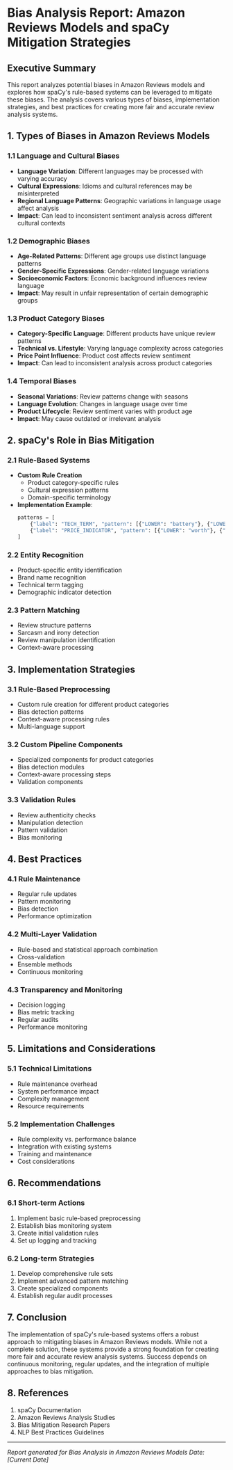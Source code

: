 # Bias Analysis Report: Amazon Reviews Models and spaCy Mitigation Strategies

## Executive Summary
This report analyzes potential biases in Amazon Reviews models and explores how spaCy's rule-based systems can be leveraged to mitigate these biases. The analysis covers various types of biases, implementation strategies, and best practices for creating more fair and accurate review analysis systems.

## 1. Types of Biases in Amazon Reviews Models

### 1.1 Language and Cultural Biases
- **Language Variation**: Different languages may be processed with varying accuracy
- **Cultural Expressions**: Idioms and cultural references may be misinterpreted
- **Regional Language Patterns**: Geographic variations in language usage affect analysis
- **Impact**: Can lead to inconsistent sentiment analysis across different cultural contexts

### 1.2 Demographic Biases
- **Age-Related Patterns**: Different age groups use distinct language patterns
- **Gender-Specific Expressions**: Gender-related language variations
- **Socioeconomic Factors**: Economic background influences review language
- **Impact**: May result in unfair representation of certain demographic groups

### 1.3 Product Category Biases
- **Category-Specific Language**: Different products have unique review patterns
- **Technical vs. Lifestyle**: Varying language complexity across categories
- **Price Point Influence**: Product cost affects review sentiment
- **Impact**: Can lead to inconsistent analysis across product categories

### 1.4 Temporal Biases
- **Seasonal Variations**: Review patterns change with seasons
- **Language Evolution**: Changes in language usage over time
- **Product Lifecycle**: Review sentiment varies with product age
- **Impact**: May cause outdated or irrelevant analysis

## 2. spaCy's Role in Bias Mitigation

### 2.1 Rule-Based Systems
- **Custom Rule Creation**
  - Product category-specific rules
  - Cultural expression patterns
  - Domain-specific terminology
- **Implementation Example**:
  ```python
  patterns = [
      {"label": "TECH_TERM", "pattern": [{"LOWER": "battery"}, {"LOWER": "life"}]},
      {"label": "PRICE_INDICATOR", "pattern": [{"LOWER": "worth"}, {"LOWER": "the"}, {"LOWER": "price"}]}
  ]
  ```

### 2.2 Entity Recognition
- Product-specific entity identification
- Brand name recognition
- Technical term tagging
- Demographic indicator detection

### 2.3 Pattern Matching
- Review structure patterns
- Sarcasm and irony detection
- Review manipulation identification
- Context-aware processing

## 3. Implementation Strategies

### 3.1 Rule-Based Preprocessing
- Custom rule creation for different product categories
- Bias detection patterns
- Context-aware processing rules
- Multi-language support

### 3.2 Custom Pipeline Components
- Specialized components for product categories
- Bias detection modules
- Context-aware processing steps
- Validation components

### 3.3 Validation Rules
- Review authenticity checks
- Manipulation detection
- Pattern validation
- Bias monitoring

## 4. Best Practices

### 4.1 Rule Maintenance
- Regular rule updates
- Pattern monitoring
- Bias detection
- Performance optimization

### 4.2 Multi-Layer Validation
- Rule-based and statistical approach combination
- Cross-validation
- Ensemble methods
- Continuous monitoring

### 4.3 Transparency and Monitoring
- Decision logging
- Bias metric tracking
- Regular audits
- Performance monitoring

## 5. Limitations and Considerations

### 5.1 Technical Limitations
- Rule maintenance overhead
- System performance impact
- Complexity management
- Resource requirements

### 5.2 Implementation Challenges
- Rule complexity vs. performance balance
- Integration with existing systems
- Training and maintenance
- Cost considerations

## 6. Recommendations

### 6.1 Short-term Actions
1. Implement basic rule-based preprocessing
2. Establish bias monitoring system
3. Create initial validation rules
4. Set up logging and tracking

### 6.2 Long-term Strategies
1. Develop comprehensive rule sets
2. Implement advanced pattern matching
3. Create specialized components
4. Establish regular audit processes

## 7. Conclusion

The implementation of spaCy's rule-based systems offers a robust approach to mitigating biases in Amazon Reviews models. While not a complete solution, these systems provide a strong foundation for creating more fair and accurate review analysis systems. Success depends on continuous monitoring, regular updates, and the integration of multiple approaches to bias mitigation.

## 8. References

1. spaCy Documentation
2. Amazon Reviews Analysis Studies
3. Bias Mitigation Research Papers
4. NLP Best Practices Guidelines

---
*Report generated for Bias Analysis in Amazon Reviews Models*
*Date: [Current Date]* 